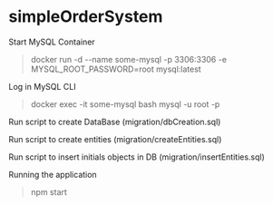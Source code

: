 # simpleOrderSystem


Start MySQL Container
> docker run -d --name some-mysql -p 3306:3306 -e MYSQL_ROOT_PASSWORD=root mysql:latest

Log in MySQL CLI
> docker exec -it some-mysql bash
> mysql -u root -p

Run script to create DataBase (migration/dbCreation.sql)

Run script to create entities (migration/createEntities.sql)

Run script to insert initials objects in DB (migration/insertEntities.sql)

Running the application
> npm start
